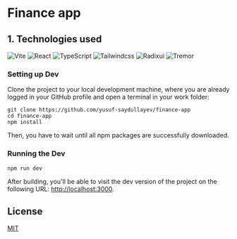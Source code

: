 # Finance app

## 1. Technologies used
![Vite](https://img.shields.io/badge/Vite-B73BFE?style=for-the-badge&logo=vite&logoColor=FFD62E)
![React](https://img.shields.io/badge/React-20232A?style=for-the-badge&logo=react&logoColor=61DAFB)
![TypeScript](https://img.shields.io/badge/TypeScript-007ACC?style=for-the-badge&logo=typescript&logoColor=white)
![Tailwindcss](https://img.shields.io/badge/Tailwindcss-0ea5e9?style=for-the-badge&logo=tailwindcss&logoColor=white)
![Radixui](https://img.shields.io/badge/Radix-030712?style=for-the-badge&logo=radixui&logoColor=white)
![Tremor](https://img.shields.io/badge/Tremor-030712?style=for-the-badge&logo=Tremor.so&logoColor=white)

### Setting up Dev

Clone the project to your local development machine, where you are already logged in your GitHub profile and open a terminal in your work folder:

```shell
git clone https://github.com/yusuf-saydullayev/finance-app
cd finance-app
npm install
```

Then, you have to wait until all npm packages are successfully downloaded.

### Running the Dev

```bash
npm run dev
```

After building, you'll be able to visit the dev version of the project on the following URL: <http://localhost:3000>.

## License

[MIT](https://choosealicense.com/licenses/mit/)
